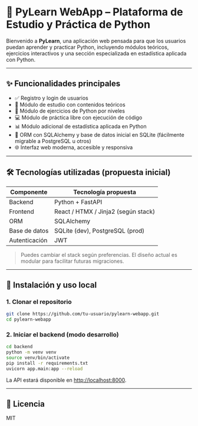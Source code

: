 # 🐍 PyLearn WebApp – Plataforma de Estudio y Práctica de Python

Bienvenido a **PyLearn**, una aplicación web pensada para que los usuarios puedan aprender y practicar Python, incluyendo módulos teóricos, ejercicios interactivos y una sección especializada en estadística aplicada con Python.

---

## ✨ Funcionalidades principales

- ✅ Registro y login de usuarios
- 📘 Módulo de estudio con contenidos teóricos
- 🧪 Módulo de ejercicios de Python por niveles
- 💻 Módulo de práctica libre con ejecución de código
- 📊 Módulo adicional de estadística aplicada en Python
- 💾 ORM con SQLAlchemy y base de datos inicial en SQLite (fácilmente migrable a PostgreSQL u otros)
- 🌐 Interfaz web moderna, accesible y responsiva

---

## 🛠️ Tecnologías utilizadas (propuesta inicial)

| Componente    | Tecnología propuesta                |
|---------------|-------------------------------------|
| Backend       | Python + FastAPI                    |
| Frontend      | React / HTMX / Jinja2 (según stack) |
| ORM           | SQLAlchemy                          |
| Base de datos | SQLite (dev), PostgreSQL (prod)     |
| Autenticación | JWT                                 |

> Puedes cambiar el stack según preferencias. El diseño actual es modular para facilitar futuras migraciones.

---

## 🚀 Instalación y uso local

### 1. Clonar el repositorio

```bash
git clone https://github.com/tu-usuario/pylearn-webapp.git
cd pylearn-webapp
```

### 2. Iniciar el backend (modo desarrollo)

```bash
cd backend
python -m venv venv
source venv/bin/activate
pip install -r requirements.txt
uvicorn app.main:app --reload
```

La API estará disponible en [http://localhost:8000](http://localhost:8000).

---

## 📄 Licencia

MIT
